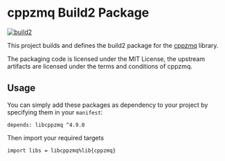 # cppzmq Build2 Package

[![build2](https://github.com/build2-packaging/cppzmq/actions/workflows/build2.yml/badge.svg)](https://github.com/build2-packaging/cppzmq/actions/workflows/build2.yml)

This project builds and defines the build2 package for the [cppzmq](https://github.com/zeromq/cppzmq) library.

The packaging code is licensed under the MIT License, the upstream artifacts are licensed under the terms and conditions of cppzmq.

## Usage

You can simply add these packages as dependency to your project by specifying them in your `manifest`:

```
depends: libcppzmq ^4.9.0
```

Then import your required targets

```
import libs = libcppzmq%lib{cppzmq}
```
